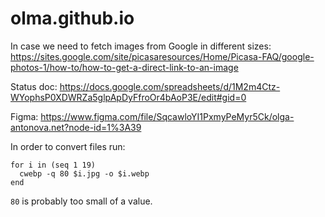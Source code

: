 # olma.github.io

In case we need to fetch images from Google in different sizes:
https://sites.google.com/site/picasaresources/Home/Picasa-FAQ/google-photos-1/how-to/how-to-get-a-direct-link-to-an-image

Status doc:
https://docs.google.com/spreadsheets/d/1M2m4Ctz-WYophsP0XDWRZa5glpApDyFfroOr4bAoP3E/edit#gid=0

Figma: https://www.figma.com/file/SqcawloYI1PxmyPeMyr5Ck/olga-antonova.net?node-id=1%3A39

In order to convert files run:

```fish
for i in (seq 1 19)
  cwebp -q 80 $i.jpg -o $i.webp
end
```

`80` is probably too small of a value.
